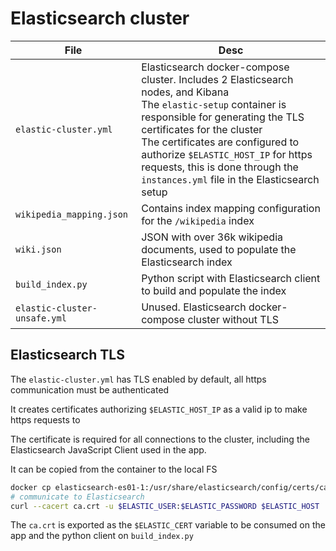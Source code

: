# Elasticsearch cluster

| File                         | Desc                                                                                                                                                                                                                                                                                                                                                     |
| ---------------------------- | -------------------------------------------------------------------------------------------------------------------------------------------------------------------------------------------------------------------------------------------------------------------------------------------------------------------------------------------------------- |
| `elastic-cluster.yml`        | Elasticsearch docker-compose cluster. Includes 2 Elasticsearch nodes, and Kibana <br> The `elastic-setup` container is responsible for generating the TLS certificates for the cluster <br> The certificates are configured to authorize `$ELASTIC_HOST_IP` for https requests, this is done through the `instances.yml` file in the Elasticsearch setup |
| `wikipedia_mapping.json`     | Contains index mapping configuration for the `/wikipedia` index                                                                                                                                                                                                                                                                                          |
| `wiki.json`                  | JSON with over 36k wikipedia documents, used to populate the Elasticsearch index                                                                                                                                                                                                                                                                         |
| `build_index.py`             | Python script with Elasticsearch client to build and populate the index                                                                                                                                                                                                                                                                                  |
| `elastic-cluster-unsafe.yml` | Unused. Elasticsearch docker-compose cluster without TLS                                                                                                                                                                                                                                                                                                 |

## Elasticsearch TLS

The `elastic-cluster.yml` has TLS enabled by default, all https communication must be authenticated

It creates certificates authorizing `$ELASTIC_HOST_IP` as a valid ip to make https requests to

The certificate is required for all connections to the cluster, including the Elasticsearch JavaScript Client used in the app.

It can be copied from the container to the local FS

```bash
docker cp elasticsearch-es01-1:/usr/share/elasticsearch/config/certs/ca/ca.crt .
# communicate to Elasticsearch
curl --cacert ca.crt -u $ELASTIC_USER:$ELASTIC_PASSWORD $ELASTIC_HOST
```

The `ca.crt` is exported as the `$ELASTIC_CERT` variable to be consumed on the app and the python client on `build_index.py`
